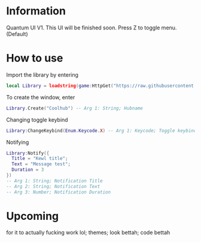 # Information
  Quantum UI V1. 
  This UI will be finished soon.
  Press Z to toggle menu. (Default)
# How to use
  Import the library by entering
  ```lua
local Library = loadstring(game:HttpGet("https://raw.githubusercontent.com/exdssnuiag/Quantum-UI/refs/heads/main/Hub_Code.lua"))()
```
  To create the window, enter
```lua
Library.Create("Coolhub") -- Arg 1: String; Hubname
```
  Changing toggle keybind
  ```lua
Library:ChangeKeybind(Enum.Keycode.X) -- Arg 1: Keycode; Toggle keybind
```
  Notifying
  ```lua
Library:Notify({
    Title = "Kewl title";
    Text = "Message test";
    Duration = 3
})
  -- Arg 1: String; Notification Title
  -- Arg 2: String; Notification Text
  -- Arg 3: Number; Notification Duration
```
# Upcoming
  for it to actually fucking work lol;
  themes;
  look bettah;
  code bettah
